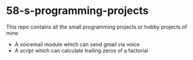 # 58-s-programming-projects
This repo contains all the small programming projects or hobby projects of mine
* A voicemail module which can send gmail via voice
* A script which can calculate trailing zeros of a factorial
